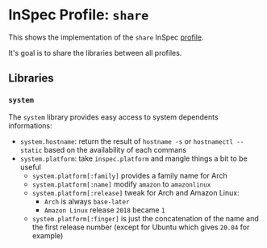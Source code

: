 # InSpec Profile: `share`

This shows the implementation of the `share` InSpec [profile](https://github.com/inspec/inspec/blob/master/docs/profiles.md).

It's goal is to share the libraries between all profiles.

## Libraries

### `system`

The `system` library provides easy access to system dependents informations:

- `system.hostname`: return the result of `hostname -s` or `hostnamectl --static` based on the availability of each commans
- `system.platform`: take `inspec.platform` and mangle things a bit to be useful
  - `system.platform[:family]` provides a family name for Arch
  - `system.platform[:name]` modify `amazon` to `amazonlinux`
  - `system.platform[:release]` tweak for Arch and Amazon Linux:
    - `Arch` is always `base-later`
    - `Amazon Linux` release `2018` became `1`
  - `system.platform[:finger]` is just the concatenation of the name and the first release number (except for Ubuntu which gives `20.04` for example)
